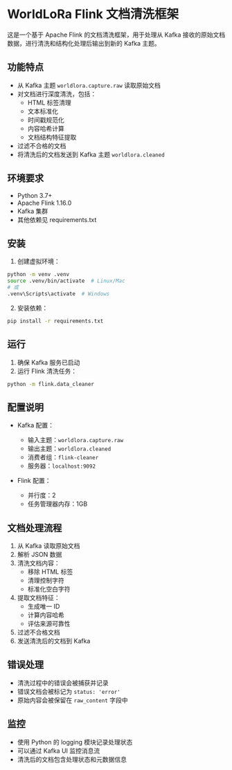 # WorldLoRa Flink 文档清洗框架

这是一个基于 Apache Flink 的文档清洗框架，用于处理从 Kafka 接收的原始文档数据，进行清洗和结构化处理后输出到新的 Kafka 主题。

## 功能特点

- 从 Kafka 主题 `worldlora.capture.raw` 读取原始文档
- 对文档进行深度清洗，包括：
  - HTML 标签清理
  - 文本标准化
  - 时间戳规范化
  - 内容哈希计算
  - 文档结构特征提取
- 过滤不合格的文档
- 将清洗后的文档发送到 Kafka 主题 `worldlora.cleaned`

## 环境要求

- Python 3.7+
- Apache Flink 1.16.0
- Kafka 集群
- 其他依赖见 requirements.txt

## 安装

1. 创建虚拟环境：
```bash
python -m venv .venv
source .venv/bin/activate  # Linux/Mac
# 或
.venv\Scripts\activate  # Windows
```

2. 安装依赖：
```bash
pip install -r requirements.txt
```

## 运行

1. 确保 Kafka 服务已启动
2. 运行 Flink 清洗任务：
```bash
python -m flink.data_cleaner
```

## 配置说明

- Kafka 配置：
  - 输入主题：`worldlora.capture.raw`
  - 输出主题：`worldlora.cleaned`
  - 消费者组：`flink-cleaner`
  - 服务器：`localhost:9092`

- Flink 配置：
  - 并行度：2
  - 任务管理器内存：1GB

## 文档处理流程

1. 从 Kafka 读取原始文档
2. 解析 JSON 数据
3. 清洗文档内容：
   - 移除 HTML 标签
   - 清理控制字符
   - 标准化空白字符
4. 提取文档特征：
   - 生成唯一 ID
   - 计算内容哈希
   - 评估来源可靠性
5. 过滤不合格文档
6. 发送清洗后的文档到 Kafka

## 错误处理

- 清洗过程中的错误会被捕获并记录
- 错误文档会被标记为 `status: 'error'`
- 原始内容会被保留在 `raw_content` 字段中

## 监控

- 使用 Python 的 logging 模块记录处理状态
- 可以通过 Kafka UI 监控消息流
- 清洗后的文档包含处理状态和元数据信息 